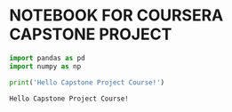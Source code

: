 # NOTEBOOK FOR COURSERA CAPSTONE PROJECT


```python
import pandas as pd
import numpy as np
```


```python
print('Hello Capstone Project Course!')
```

    Hello Capstone Project Course!
    


```python

```
